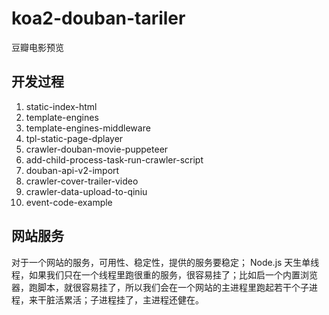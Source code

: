 # koa2-douban-tariler
豆瓣电影预览


## 开发过程

1. static-index-html
2. template-engines
3. template-engines-middleware
4. tpl-static-page-dplayer
5. crawler-douban-movie-puppeteer
6. add-child-process-task-run-crawler-script
7. douban-api-v2-import
8. crawler-cover-trailer-video
9. crawler-data-upload-to-qiniu
10. event-code-example
## 网站服务

对于一个网站的服务，可用性、稳定性，提供的服务要稳定； Node.js 天生单线程，如果我们只在一个线程里跑很重的服务，很容易挂了；比如启一个内置浏览器，跑脚本，就很容易挂了，所以我们会在一个网站的主进程里跑起若干个子进程，来干脏活累活；子进程挂了，主进程还健在。


